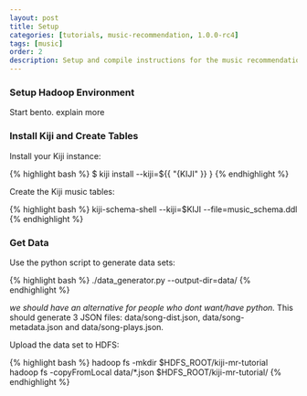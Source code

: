 ```yaml
---
layout: post
title: Setup
categories: [tutorials, music-recommendation, 1.0.0-rc4]
tags: [music]
order: 2
description: Setup and compile instructions for the music recommendation tutorial.
---
```


### Setup Hadoop Environment
Start bento. explain more


### Install Kiji and Create Tables

Install your Kiji instance:

<div class="userinput">
{% highlight bash %} $
kiji install --kiji=${{ "{KIJI" }} }
{% endhighlight %}
</div>

Create the Kiji music tables:

<div class="userinput">
{% highlight bash %}
kiji-schema-shell --kiji=$KIJI --file=music_schema.ddl
{% endhighlight %}
</div>


### Get Data

Use the python script to generate data sets:

<div class="userinput">
{% highlight bash %}
./data_generator.py --output-dir=data/
{% endhighlight %}
</div>

 *we should have an alternative for people who dont want/have python.*
This should generate 3 JSON files: data/song-dist.json, data/song-metadata.json and data/song-plays.json.

Upload the data set to HDFS:

<div class="userinput">
{% highlight bash %}
hadoop fs -mkdir $HDFS_ROOT/kiji-mr-tutorial
hadoop fs -copyFromLocal data/*.json $HDFS_ROOT/kiji-mr-tutorial/
{% endhighlight %}
</div>

